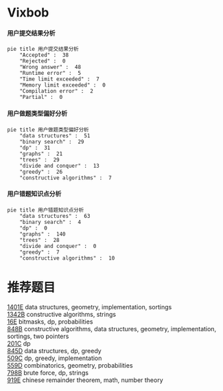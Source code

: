 # Vixbob

<!-- tabs:start -->



#### **用户提交结果分析**

```mermaid
pie title 用户提交结果分析
    "Accepted" :  38
    "Rejected" :  0
    "Wrong answer" :  48
    "Runtime error" :  5
    "Time limit exceeded" :  7
    "Memory limit exceeded" :  0
    "Compilation error" :  2
    "Partial" :  0
```

#### **用户做题类型偏好分析**

```mermaid
pie title 用户做题类型偏好分析
    "data structures" :  51
    "binary search" :  29
    "dp" :  31
    "graphs" :  21
    "trees" :  29
    "divide and conquer" :  13
    "greedy" :  26
    "constructive algorithms" :  7
```
#### **用户错题知识点分析**

```mermaid
pie title 用户错题知识点分析
    "data structures" :  63
    "binary search" :  4
    "dp" :  0
    "graphs" :  140
    "trees" :  28
    "divide and conquer" :  0
    "greedy" :  7
    "constructive algorithms" :  10
```



<!-- tabs:end -->
# 推荐题目
[1401E](https://codeforces.com/contest/1401/problem/E)		data structures,
                        geometry,
                        implementation,
                        sortings		  
[1342B](https://codeforces.com/contest/1342/problem/B)		constructive algorithms,
                        strings		  
[16E](https://codeforces.com/contest/16/problem/E)		bitmasks,
                        dp,
                        probabilities		  
[848B](https://codeforces.com/contest/848/problem/B)		constructive algorithms,
                        data structures,
                        geometry,
                        implementation,
                        sortings,
                        two pointers		  
[201C](https://codeforces.com/contest/201/problem/C)		dp		  
[845D](https://codeforces.com/contest/845/problem/D)		data structures,
                        dp,
                        greedy		  
[509C](https://codeforces.com/contest/509/problem/C)		dp,
                        greedy,
                        implementation		  
[559D](https://codeforces.com/contest/559/problem/D)		combinatorics,
                        geometry,
                        probabilities		  
[798B](https://codeforces.com/contest/798/problem/B)		brute force,
                        dp,
                        strings		  
[919E](https://codeforces.com/contest/919/problem/E)		chinese remainder theorem,
                        math,
                        number theory		  
